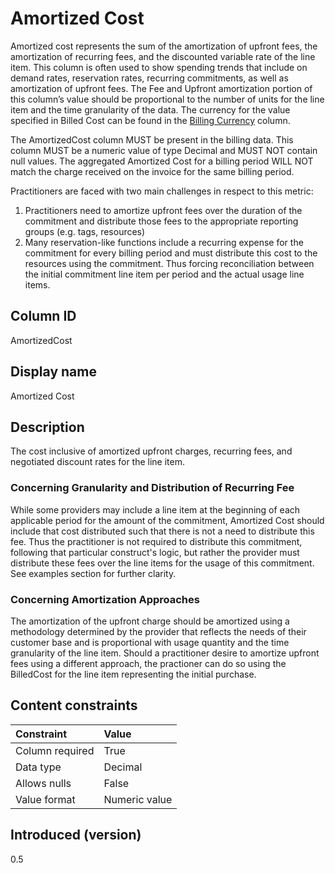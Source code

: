 # Amortized Cost

Amortized cost represents the sum of the amortization of upfront fees, the amortization of recurring fees, and the discounted variable rate of the line item. This column is often used to show spending trends that include on demand rates, reservation rates, recurring commitments, as well as amortization of upfront fees. The Fee and Upfront amortization portion of this column’s value should be proportional to the number of units for the line item and the time granularity of the data. The currency for the value specified in Billed Cost can be found in the [Billing Currency](#billingcurrency) column.

The AmortizedCost column MUST be present in the billing data. This column MUST be a numeric value of type Decimal and MUST NOT contain null values. The aggregated Amortized Cost for a billing period WILL NOT match the charge received on the invoice for the same billing period.


Practitioners are faced with two main challenges in respect to this metric:
1. Practitioners need to amortize upfront fees over the duration of the commitment and distribute those fees to the appropriate reporting groups (e.g. tags, resources)
2. Many reservation-like functions include a recurring expense for the commitment for every billing period and must distribute this cost to the resources using the commitment. Thus forcing reconciliation between the initial commitment line item per period and the actual usage line items.


## Column ID

AmortizedCost

## Display name

Amortized Cost

## Description

The cost inclusive of amortized upfront charges, recurring fees, and negotiated discount rates for the line item.

### Concerning Granularity and Distribution of Recurring Fee

While some providers may include a line item at the beginning of each applicable period for the amount of the commitment, Amortized Cost should include that cost distributed such that there is not a need to distribute this fee. Thus the practitioner is not required to distribute this commitment, following that particular construct's logic, but rather the provider must distribute these fees over the line items for the usage of this commitment. See examples section for further clarity.

### Concerning Amortization Approaches
The amortization of the upfront charge should be amortized using a methodology determined by the provider that reflects the needs of their customer base and is proportional with usage quantity and the time granularity of the line item.  Should a practitioner desire to amortize upfront fees using a different approach, the practioner can do so using the BilledCost for the line item representing the initial purchase.


## Content constraints

|    Constraint   |      Value      |
|:----------------|:----------------|
| Column required | True            |
| Data type       | Decimal         |
| Allows nulls    | False           |
| Value format    | Numeric value   |

## Introduced (version)

0.5

